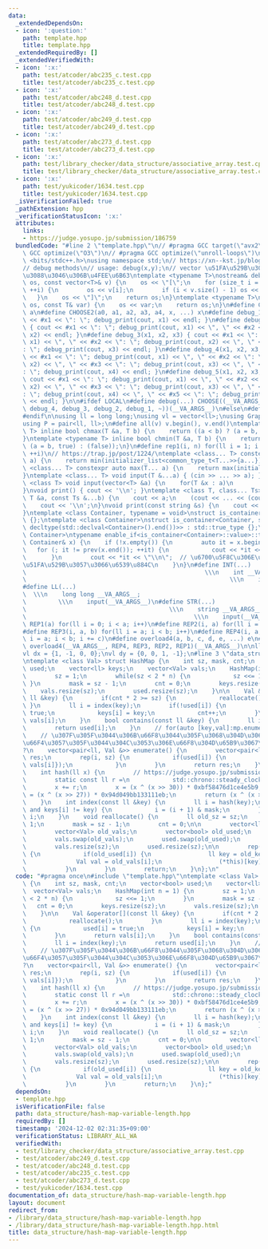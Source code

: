 ```yaml
---
data:
  _extendedDependsOn:
  - icon: ':question:'
    path: template.hpp
    title: template.hpp
  _extendedRequiredBy: []
  _extendedVerifiedWith:
  - icon: ':x:'
    path: test/atcoder/abc235_c.test.cpp
    title: test/atcoder/abc235_c.test.cpp
  - icon: ':x:'
    path: test/atcoder/abc248_d.test.cpp
    title: test/atcoder/abc248_d.test.cpp
  - icon: ':x:'
    path: test/atcoder/abc249_d.test.cpp
    title: test/atcoder/abc249_d.test.cpp
  - icon: ':x:'
    path: test/atcoder/abc273_d.test.cpp
    title: test/atcoder/abc273_d.test.cpp
  - icon: ':x:'
    path: test/library_checker/data_structure/associative_array.test.cpp
    title: test/library_checker/data_structure/associative_array.test.cpp
  - icon: ':x:'
    path: test/yukicoder/1634.test.cpp
    title: test/yukicoder/1634.test.cpp
  _isVerificationFailed: true
  _pathExtension: hpp
  _verificationStatusIcon: ':x:'
  attributes:
    links:
    - https://judge.yosupo.jp/submission/186759
  bundledCode: "#line 2 \"template.hpp\"\n// #pragma GCC target(\"avx2\")\n// #pragma\
    \ GCC optimize(\"O3\")\n// #pragma GCC optimize(\"unroll-loops\")\n\n#include\
    \ <bits/stdc++.h>\nusing namespace std;\n// https://xn--kst.jp/blog/2019/08/29/cpp-comp/\n\
    // debug methods\n// usage: debug(x,y);\n// vector \u51FA\u529B\u3067\u304D\u308B\
    \u3088\u3046\u306B\u4FEE\u6B63\ntemplate <typename T>\nostream& debug_print(ostream&\
    \ os, const vector<T>& v) {\n    os << \"[\";\n    for (size_t i = 0; i < v.size();\
    \ ++i) {\n        os << v[i];\n        if (i < v.size() - 1) os << \", \";\n \
    \   }\n    os << \"]\";\n    return os;\n}\ntemplate <typename T>\nostream& debug_print(ostream&\
    \ os, const T& var) {\n    os << var;\n    return os;\n}\n#define CHOOSE(a) CHOOSE2\
    \ a\n#define CHOOSE2(a0, a1, a2, a3, a4, x, ...) x\n#define debug_1(x1) { cout\
    \ << #x1 << \": \"; debug_print(cout, x1) << endl; }\n#define debug_2(x1, x2)\
    \ { cout << #x1 << \": \"; debug_print(cout, x1) << \", \" << #x2 << \": \"; debug_print(cout,\
    \ x2) << endl; }\n#define debug_3(x1, x2, x3) { cout << #x1 << \": \"; debug_print(cout,\
    \ x1) << \", \" << #x2 << \": \"; debug_print(cout, x2) << \", \" << #x3 << \"\
    : \"; debug_print(cout, x3) << endl; }\n#define debug_4(x1, x2, x3, x4) { cout\
    \ << #x1 << \": \"; debug_print(cout, x1) << \", \" << #x2 << \": \"; debug_print(cout,\
    \ x2) << \", \" << #x3 << \": \"; debug_print(cout, x3) << \", \" << #x4 << \"\
    : \"; debug_print(cout, x4) << endl; }\n#define debug_5(x1, x2, x3, x4, x5) {\
    \ cout << #x1 << \": \"; debug_print(cout, x1) << \", \" << #x2 << \": \"; debug_print(cout,\
    \ x2) << \", \" << #x3 << \": \"; debug_print(cout, x3) << \", \" << #x4 << \"\
    : \"; debug_print(cout, x4) << \", \" << #x5 << \": \"; debug_print(cout, x5)\
    \ << endl; }\n\n#ifdef LOCAL\n#define debug(...) CHOOSE((__VA_ARGS__, debug_5,\
    \ debug_4, debug_3, debug_2, debug_1, ~))(__VA_ARGS__)\n#else\n#define debug(...)\n\
    #endif\n\nusing ll = long long;\nusing vl = vector<ll>;\nusing Graph = vector<vector<ll>>;\n\
    using P = pair<ll, ll>;\n#define all(v) v.begin(), v.end()\ntemplate <typename\
    \ T> inline bool chmax(T &a, T b) {\n    return ((a < b) ? (a = b, true) : (false));\n\
    }\ntemplate <typename T> inline bool chmin(T &a, T b) {\n    return ((a > b) ?\
    \ (a = b, true) : (false));\n}\n#define rep1(i, n) for(ll i = 1; i <= ((ll)n);\
    \ ++i)\n// https://trap.jp/post/1224/\ntemplate <class... T> constexpr auto min(T...\
    \ a) {\n    return min(initializer_list<common_type_t<T...>>{a...});\n}\ntemplate\
    \ <class... T> constexpr auto max(T... a) {\n    return max(initializer_list<common_type_t<T...>>{a...});\n\
    }\ntemplate <class... T> void input(T &...a) { (cin >> ... >> a); }\ntemplate\
    \ <class T> void input(vector<T> &a) {\n    for(T &x : a)\n        cin >> x;\n\
    }\nvoid print() { cout << '\\n'; }\ntemplate <class T, class... Ts> void print(const\
    \ T &a, const Ts &...b) {\n    cout << a;\n    (cout << ... << (cout << ' ', b));\n\
    \    cout << '\\n';\n}\nvoid print(const string &s) {\n    cout << s << '\\n';\n\
    }\ntemplate <class Container, typename = void>\nstruct is_container : std::false_type\
    \ {};\ntemplate <class Container>\nstruct is_container<Container, std::void_t<decltype(std::declval<Container>().begin()),\
    \ decltype(std::declval<Container>().end())>> : std::true_type {};\ntemplate <class\
    \ Container>\ntypename enable_if<is_container<Container>::value>::type print(const\
    \ Container& x) {\n    if (!x.empty()) {\n        auto it = x.begin();\n     \
    \   for (; it != prev(x.end()); ++it) {\n            cout << *it << \" \";\n \
    \       }\n        cout << *it << \"\\n\";  // \u6700\u5F8C\u306E\u8981\u7D20\u3092\
    \u51FA\u529B\u3057\u3066\u6539\u884C\n    }\n}\n#define INT(...)             \
    \                                                  \\\n    int __VA_ARGS__;  \
    \                                                         \\\n    input(__VA_ARGS__)\n\
    #define LL(...)                                                              \
    \  \\\n    long long __VA_ARGS__;                                            \
    \         \\\n    input(__VA_ARGS__)\n#define STR(...)                       \
    \                                        \\\n    string __VA_ARGS__;         \
    \                                               \\\n    input(__VA_ARGS__)\n#define\
    \ REP1(a) for(ll i = 0; i < a; i++)\n#define REP2(i, a) for(ll i = 0; i < a; i++)\n\
    #define REP3(i, a, b) for(ll i = a; i < b; i++)\n#define REP4(i, a, b, c) for(ll\
    \ i = a; i < b; i += c)\n#define overload4(a, b, c, d, e, ...) e\n#define rep(...)\
    \ overload4(__VA_ARGS__, REP4, REP3, REP2, REP1)(__VA_ARGS__)\n\nll inf = 3e18;\n\
    vl dx = {1, -1, 0, 0};\nvl dy = {0, 0, 1, -1};\n#line 3 \"data_structure/hash-map-variable-length.hpp\"\
    \ntemplate <class Val> struct HashMap {\n    int sz, mask, cnt;\n    vector<bool>\
    \ used;\n    vector<ll> keys;\n    vector<Val> vals;\n    HashMap(int n = 1) {\n\
    \        sz = 1;\n        while(sz < 2 * n) {\n            sz <<= 1;\n       \
    \ }\n        mask = sz - 1;\n        cnt = 0;\n        keys.resize(sz);\n    \
    \    vals.resize(sz);\n        used.resize(sz);\n    }\n\n    Val &operator[](const\
    \ ll &key) {\n        if(cnt * 2 >= sz) {\n            reallocate();\n       \
    \ }\n        ll i = index(key);\n        if(!used[i]) {\n            used[i] =\
    \ true;\n            keys[i] = key;\n            cnt++;\n        }\n        return\
    \ vals[i];\n    }\n    bool contains(const ll &key) {\n        ll i = index(key);\n\
    \        return used[i];\n    }\n    // for(auto [key,val]:mp.enumerate()){}\n\
    \    // \u307F\u305F\u3044\u306B\u66F8\u3044\u305F\u3068\u304D\u306Bval\u3092\u5909\
    \u66F4\u3057\u305F\u3044\u304C\u3053\u306E\u66F8\u304D\u65B9\u3067\u3044\u3044\
    ?\n    vector<pair<ll, Val &>> enumerate() {\n        vector<pair<ll, Val &>>\
    \ res;\n        rep(i, sz) {\n            if(used[i]) {\n                res.push_back({keys[i],\
    \ vals[i]});\n            }\n        }\n        return res;\n    }\n  private:\n\
    \    int hash(ll x) {\n        // https://judge.yosupo.jp/submission/186759\n\
    \        static const ll r =\n            std::chrono::steady_clock::now().time_since_epoch().count();\n\
    \        x += r;\n        x = (x ^ (x >> 30)) * 0xbf58476d1ce4e5b9;\n        x\
    \ = (x ^ (x >> 27)) * 0x94d049bb133111eb;\n        return (x ^ (x >> 31)) & mask;\n\
    \    }\n    int index(const ll &key) {\n        ll i = hash(key);\n        while(used[i]\
    \ and keys[i] != key) {\n            i = (i + 1) & mask;\n        }\n        return\
    \ i;\n    }\n    void reallocate() {\n        ll old_sz = sz;\n        sz <<=\
    \ 1;\n        mask = sz - 1;\n        cnt = 0;\n\n        vector<ll> old_keys;\n\
    \        vector<Val> old_vals;\n        vector<bool> old_used;\n        keys.swap(old_keys);\n\
    \        vals.swap(old_vals);\n        used.swap(old_used);\n        keys.resize(sz);\n\
    \        vals.resize(sz);\n        used.resize(sz);\n\n        rep(i, old_sz)\
    \ {\n            if(old_used[i]) {\n                ll key = old_keys[i];\n  \
    \              Val val = old_vals[i];\n                (*this)[key] = val;\n \
    \           }\n        }\n        return;\n    }\n};\n"
  code: "#pragma once\n#include \"template.hpp\"\ntemplate <class Val> struct HashMap\
    \ {\n    int sz, mask, cnt;\n    vector<bool> used;\n    vector<ll> keys;\n  \
    \  vector<Val> vals;\n    HashMap(int n = 1) {\n        sz = 1;\n        while(sz\
    \ < 2 * n) {\n            sz <<= 1;\n        }\n        mask = sz - 1;\n     \
    \   cnt = 0;\n        keys.resize(sz);\n        vals.resize(sz);\n        used.resize(sz);\n\
    \    }\n\n    Val &operator[](const ll &key) {\n        if(cnt * 2 >= sz) {\n\
    \            reallocate();\n        }\n        ll i = index(key);\n        if(!used[i])\
    \ {\n            used[i] = true;\n            keys[i] = key;\n            cnt++;\n\
    \        }\n        return vals[i];\n    }\n    bool contains(const ll &key) {\n\
    \        ll i = index(key);\n        return used[i];\n    }\n    // for(auto [key,val]:mp.enumerate()){}\n\
    \    // \u307F\u305F\u3044\u306B\u66F8\u3044\u305F\u3068\u304D\u306Bval\u3092\u5909\
    \u66F4\u3057\u305F\u3044\u304C\u3053\u306E\u66F8\u304D\u65B9\u3067\u3044\u3044\
    ?\n    vector<pair<ll, Val &>> enumerate() {\n        vector<pair<ll, Val &>>\
    \ res;\n        rep(i, sz) {\n            if(used[i]) {\n                res.push_back({keys[i],\
    \ vals[i]});\n            }\n        }\n        return res;\n    }\n  private:\n\
    \    int hash(ll x) {\n        // https://judge.yosupo.jp/submission/186759\n\
    \        static const ll r =\n            std::chrono::steady_clock::now().time_since_epoch().count();\n\
    \        x += r;\n        x = (x ^ (x >> 30)) * 0xbf58476d1ce4e5b9;\n        x\
    \ = (x ^ (x >> 27)) * 0x94d049bb133111eb;\n        return (x ^ (x >> 31)) & mask;\n\
    \    }\n    int index(const ll &key) {\n        ll i = hash(key);\n        while(used[i]\
    \ and keys[i] != key) {\n            i = (i + 1) & mask;\n        }\n        return\
    \ i;\n    }\n    void reallocate() {\n        ll old_sz = sz;\n        sz <<=\
    \ 1;\n        mask = sz - 1;\n        cnt = 0;\n\n        vector<ll> old_keys;\n\
    \        vector<Val> old_vals;\n        vector<bool> old_used;\n        keys.swap(old_keys);\n\
    \        vals.swap(old_vals);\n        used.swap(old_used);\n        keys.resize(sz);\n\
    \        vals.resize(sz);\n        used.resize(sz);\n\n        rep(i, old_sz)\
    \ {\n            if(old_used[i]) {\n                ll key = old_keys[i];\n  \
    \              Val val = old_vals[i];\n                (*this)[key] = val;\n \
    \           }\n        }\n        return;\n    }\n};"
  dependsOn:
  - template.hpp
  isVerificationFile: false
  path: data_structure/hash-map-variable-length.hpp
  requiredBy: []
  timestamp: '2024-12-02 02:31:35+09:00'
  verificationStatus: LIBRARY_ALL_WA
  verifiedWith:
  - test/library_checker/data_structure/associative_array.test.cpp
  - test/atcoder/abc249_d.test.cpp
  - test/atcoder/abc248_d.test.cpp
  - test/atcoder/abc235_c.test.cpp
  - test/atcoder/abc273_d.test.cpp
  - test/yukicoder/1634.test.cpp
documentation_of: data_structure/hash-map-variable-length.hpp
layout: document
redirect_from:
- /library/data_structure/hash-map-variable-length.hpp
- /library/data_structure/hash-map-variable-length.hpp.html
title: data_structure/hash-map-variable-length.hpp
---
```

